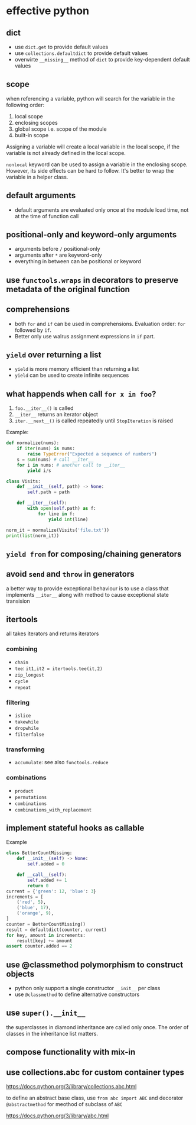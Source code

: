 #  effective python

## dict

- use `dict.get` to provide default values
- use `collections.defaultdict` to provide default values
- overwirte `__missing__` method of `dict` to provide key-dependent default values

## scope

when referencing a variable, python will search for the variable in the following order:

1. local scope
2. enclosing scopes
3. global scope i.e. scope of the module
4. built-in scope

Assigning a variable will create a local variable in the local scope, if the variable is not already defined in the local scope.

`nonlocal` keyword can be used to assign a variable in the enclosing scope. However, its side effects can be hard to follow. It's better to wrap the variable in a helper class.

## default arguments

- default arguments are evaluated only once at the module load time, not at the time of function call

## positional-only and keyword-only arguments

- arguments before `/` positional-only
- arguments after  `*` are keyword-only
- everything in between can be positional or keyword

## use `functools.wraps` in decorators to preserve metadata of the original function


## comprehensions

- both `for` and `if` can be used in comprehensions. Evaluation order: `for` followed by `if`. 
- Better only use walrus assignment expressions in `if` part. 

## `yield` over returning a list

- `yield` is more memory efficient than returning a list
- `yield` can be used to create infinite sequences


## what happends when call `for x in foo`?

1. `foo.__iter__()` is called
2. `__iter__` returns an iterator object
3. `iter.__next__()` is called repeatedly until `StopIteration` is raised


Example:
```python
def normalize(nums):
    if iter(nums) is nums:
        raise TypeError("Expected a sequence of numbers")
    s = sum(nums) # call __iter__
    for i in nums: # another call to __iter__
        yield i/s

class Visits:
    def __init__(self, path) -> None:
        self.path = path

    def __iter__(self):
        with open(self.path) as f:
            for line in f:
                yield int(line)

norm_it = normalize(Visits('file.txt'))
print(list(norm_it))
```
## `yield from` for composing/chaining generators

## avoid `send` and `throw` in generators

a better way to provide exceptional behaviour is to use a class that implements `__iter__` along with method to cause exceptional state transision

## itertools

all takes iterators and returns iterators

### combining
- `chain`
- `tee`:  `it1,it2 = itertools.tee(it,2)`
- `zip_longest`
- `cycle`
- `repeat`

### filtering
- `islice`
- `takewhile`
- `dropwhile`
- `filterfalse`

### transforming
- `accumulate`: see also `functools.reduce`

### combinations
- `product`
- `permutations`
- `combinations`
- `combinations_with_replacement`

## implement stateful hooks as callable

Example

```python
class BetterCountMissing:
    def __init__(self) -> None:
        self.added = 0

    def __call__(self):
        self.added += 1
        return 0
current = {'green': 12, 'blue': 3}
increments = [
    ('red', 5),
    ('blue', 17),
    ('orange', 9),
]
counter = BetterCountMissing()
result = defaultdict(counter, current)
for key, amount in increments:
    result[key] += amount
assert counter.added == 2
```
## use @classmethod polymorphism to construct objects

- python only support a single constructor `__init__` per class
- use `@classmethod` to define alternative constructors

## use `super().__init__` 

the superclasses in diamond inheritance are called only once. The order of classes in the inheritance list matters.

## compose functionality with mix-in

## use collections.abc for custom container types

https://docs.python.org/3/library/collections.abc.html

to define an abstract base class, use
`from abc import ABC` and decorator `@abstractmethod` for meothod of subclass of `ABC`

https://docs.python.org/3/library/abc.html